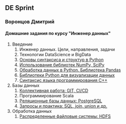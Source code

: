 ## DE Sprint
### Воронцов Дмитрий
#### Домашние задания по курсу "Инженер данных" 
1. Введение
	1. Инженер данных. Цели, направления, задачи
	2. Технологии DataScience и BigData
	3. [Основы синтаксиса и структур в Python](https://github.com/vorontsovdg/DE_Sprint/tree/main/1.3)
	4. [Использование библиотек NumPy, SciPy](https://github.com/vorontsovdg/DE_Sprint/tree/main/1.4)
	5. [Обработка данных в Python. Библиотека Pandas](https://github.com/vorontsovdg/DE_Sprint/tree/main/1.5)
	6. [Библиотеки Python для визуализации данных](https://github.com/vorontsovdg/DE_Sprint/tree/main/1.6)
	7. [Синтаксис языка программирования C++](https://github.com/vorontsovdg/DE_Sprint/tree/main/1.7)
2. Базы данных
	1. [Коллективная работа: GIT, CI/CD](https://github.com/vorontsovdg/git_test)
	2. Программирование Scala
	3. [Реляционные базы данных: PostgreSQL](https://github.com/vorontsovdg/DE_Sprint/tree/main/2.3)
	4. [Запросы и практика: SQL, join, union и др.](https://github.com/vorontsovdg/DE_Sprint/tree/main/2.4)
3. Обработка данных
	1. [Распределенные файловые системы: HDFS](https://github.com/vorontsovdg/DE_Sprint/tree/main/3.1)
